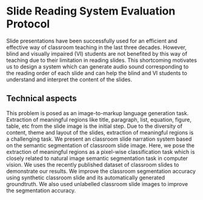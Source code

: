 # Slide Reading System Evaluation Protocol
Slide presentations have been successfully used for an efficient and effective way of classroom teaching in the last three decades. However, blind and visually impaired (VI) students are not benefited by this way of teaching due to their limitation in reading slides. This shortcoming motivates us to design a system which can generate audio sound corresponding to the reading order of each slide and can help the blind and VI students to understand and interpret the content of the slides. 
## Technical aspects
This problem is posed as an image-to-markup language generation task. Extraction of meaningful regions like title, paragraph, list, equation, figure, table, etc from the slide image is the initial step. Due to the diversity of content, theme and layout of the slides, extraction of meaningful regions is a challenging task. We present an classroom slide narration system based on the semantic segmentation of classroom slide image. Here, we pose the extraction of meaningful regions as a pixel-wise classification task which is closely related to natural image semantic segmentation task in computer vision. 
We uses the recently published dataset of classroom slides to demonstrate our results. We improve the classroom segmentation accuracy using synthetic classroom slide and its automatically generated groundtruth.  We also used unlabelled classroom slide images to improve the segmentation accuracy.
